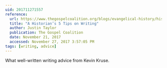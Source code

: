 ```yaml
---
uid: 201711271557
reference:
  url: https://www.thegospelcoalition.org/blogs/evangelical-history/historians-5-tips-writing/
  title: "A Historian’s 5 Tips on Writing"
  author: Justin Taylor
  publication: The Gospel Coalition
  date: November 21, 2017
  accessed: November 27, 2017 3:57:05 PM
tags: [writing, advice]
---
```


What well-written writing advice from Kevin Kruse.
